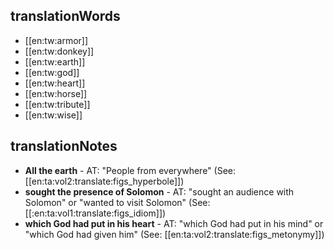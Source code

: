 ## translationWords

* [[en:tw:armor]]
* [[en:tw:donkey]]
* [[en:tw:earth]]
* [[en:tw:god]]
* [[en:tw:heart]]
* [[en:tw:horse]]
* [[en:tw:tribute]]
* [[en:tw:wise]]

## translationNotes

* **All the earth** - AT: "People from everywhere" (See: [[en:ta:vol2:translate:figs_hyperbole]])
* **sought the presence of Solomon** - AT: "sought an audience with Solomon" or "wanted to visit Solomon" (See: [[:en:ta:vol1:translate:figs_idiom]])
* **which God had put in his heart** - AT: "which God had put in his mind" or "which God had given him" (See: [[en:ta:vol2:translate:figs_metonymy]])
